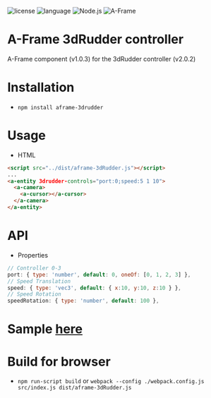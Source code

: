 ![license](https://img.shields.io/github/license/mashape/apistatus.svg)
![language](https://img.shields.io/badge/Language-javascript-green.svg) 
![Node.js](https://img.shields.io/badge/Node.js-v8.9.1-green.svg)
![A-Frame](https://img.shields.io/badge/AFrame-v0.7.0-green.svg)

# A-Frame 3dRudder controller

A-Frame component (v1.0.3) for the 3dRudder controller (v2.0.2)

# Installation
* ```npm install aframe-3drudder```

# Usage
* HTML
```html
<script src="../dist/aframe-3dRudder.js"></script>
...
<a-entity 3drudder-controls="port:0;speed:5 1 10">
  <a-camera>
    <a-cursor></a-cursor>
  </a-camera>
</a-entity>
```

# API
* Properties
```javascript
// Controller 0-3
port: { type: 'number', default: 0, oneOf: [0, 1, 2, 3] },
// Speed Translation
speed: { type: 'vec3', default: { x:10, y:10, z:10 } },
// Speed Rotation
speedRotation: { type: 'number', default: 100 },
```

# Sample [here](/examples/webvr.html)  

# Build for browser
* ```npm run-script build``` or ```webpack --config ./webpack.config.js src/index.js dist/aframe-3dRudder.js```